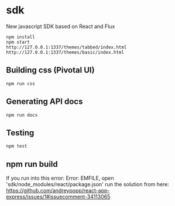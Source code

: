 # sdk
New javascript SDK based on React and Flux

    npm install
    npm start
    http://127.0.0.1:1337/themes/tabbed/index.html
    http://127.0.0.1:1337/themes/basic/index.html

## Building css (Pivotal UI)

    npm run css

## Generating API docs

    npm run docs

## Testing
    npm test

## npm run build
If you run into this error: Error: EMFILE, open 'sdk/node_modules/react/package.json' run the solution from here: https://github.com/andreypopp/react-app-express/issues/1#issuecomment-34113065
